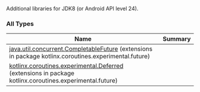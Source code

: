 

Additional libraries for JDK8 (or Android API level 24).

### All Types

| Name | Summary |
|---|---|
| [java.util.concurrent.CompletableFuture](../kotlinx.coroutines.experimental.future/java.util.concurrent.-completable-future/index.md) (extensions in package kotlinx.coroutines.experimental.future) |  |
| [kotlinx.coroutines.experimental.Deferred](../kotlinx.coroutines.experimental.future/kotlinx.coroutines.experimental.-deferred/index.md) (extensions in package kotlinx.coroutines.experimental.future) |  |
